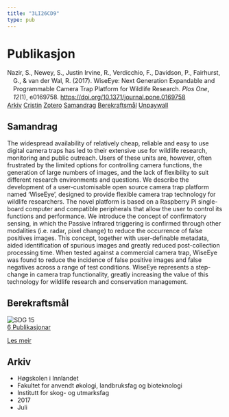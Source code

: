 ```yaml
---
title: "3LI26CD9"
type: pub
---
```

<h1>Publikasjon</h1>
<article id="csl-bib-container-3LI26CD9" class="csl-bib-container">
  <div class="csl-bib-body" style="line-height: 1.35; padding-left: 1em; text-indent:-1em;">
  <div class="csl-entry">Nazir, S., Newey, S., Justin Irvine, R., Verdicchio, F., Davidson, P., Fairhurst, G., &amp; van der Wal, R. (2017). WiseEye: Next Generation Expandable and Programmable Camera Trap Platform for Wildlife Research. <i>Plos One</i>, <i>12</i>(1), e0169758. <a href="https://doi.org/10.1371/journal.pone.0169758">https://doi.org/10.1371/journal.pone.0169758</a></div>
</div>
  <div class="csl-bib-buttons">
    <a href="#taxonomy-article-3LI26CD9" class="csl-bib-button">Arkiv</a>
    <a href="https://app.cristin.no/results/show.jsf?id=1483126" alt="Cristin URL" class="csl-bib-button">Cristin</a>
    <a href="http://zotero.org/groups/5402882/items/3LI26CD9" alt="Zotero URL" class="csl-bib-button">Zotero</a>
    <a href="#abstract-article-3LI26CD9" class="csl-bib-button">Samandrag</a>
    <a href="#sdg-article-3LI26CD9" class="csl-bib-button">Berekraftsmål</a>
    <a href="https://journals.plos.org/plosone/article/file?id=10.1371/journal.pone.0169758&amp;type=printable" class="csl-bib-button">Unpaywall</a>
  </div>
  <div id="csl-bib-meta-container-3LI26CD9"></div>
</article>
<div id="csl-bib-meta-3LI26CD9" class="csl-bib-meta">
  <article id="abstract-article-3LI26CD9" class="abstract-article">
    <h1>Samandrag</h1>
    The widespread availability of relatively cheap, reliable and easy to use digital camera traps has led to their extensive use for wildlife research, monitoring and public outreach. Users of these units are, however, often frustrated by the limited options for controlling camera functions, the generation of large numbers of images, and the lack of flexibility to suit different research environments and questions. We describe the development of a user-customisable open source camera trap platform named ‘WiseEye’, designed to provide flexible camera trap technology for wildlife researchers. The novel platform is based on a Raspberry Pi single-board computer and compatible peripherals that allow the user to control its functions and performance. We introduce the concept of confirmatory sensing, in which the Passive Infrared triggering is confirmed through other modalities (i.e. radar, pixel change) to reduce the occurrence of false positives images. This concept, together with user-definable metadata, aided identification of spurious images and greatly reduced post-collection processing time. When tested against a commercial camera trap, WiseEye was found to reduce the incidence of false positive images and false negatives across a range of test conditions. WiseEye represents a step-change in camera trap functionality, greatly increasing the value of this technology for wildlife research and conservation management.
  </article>
  <article id="sdg-article-3LI26CD9" class="sdg-article">
    <h1>Berekraftsmål</h1>
    <div class="sdg-container"><div id="sdg15" class="sdg"> <img src="{{< params subfolder >}}images/sdg/sdg15_no.png" class="image" alt="SDG 15"> <div class="sdg-overlay"> <a href="{{< params subfolder >}}no/archive/?sdg=15#archive" class="sdg-publication-count"><span>6</span> Publikasjonar</a> <p><a href="NA" class="sdg-read-more">Les meir</a></p> </div> </div></div>
  </article>
  <article id="taxonomy-article-3LI26CD9" class="taxonomy-article">
    <h1>Arkiv</h1>
    <ul>
      <li>Høgskolen i Innlandet</li>
      <li>Fakultet for anvendt økologi, landbruksfag og bioteknologi</li>
      <li>Institutt for skog- og utmarksfag</li>
      <li>2017</li>
      <li>Juli</li>
    </ul>
  </article>
</div>
